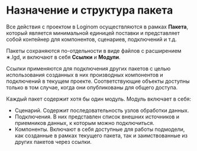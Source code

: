 # Назначение и структура пакета

Все действия с проектом в Loginom осуществляются в рамках **Пакета**, который является минимальной единицей поставки и представляет собой контейнер для компонентов, сценариев, подключений и т.д.

Пакеты сохраняются по-отдельности в виде файлов с расширением ∗.lgd, и включают в себя **Ссылки** и **Модули**.

Ссылки применяются для подключения других пакетов с целью использования созданных в них производных компонентов и подключений в текущем проекте. Соответствующие объекты доступны только в том случае, когда они опубликованы для общего доступа.

Каждый пакет содержит хотя бы один модуль. Модуль включает в себя:

* Сценарий. Содержит последовательность узлов обработки данных.
* Подключения. В них представлен список внешних источников и приемников данных, к которым можно подключиться.
* Компоненты. Включают в себя доступные для работы подмодели, как созданные в рамках текущего пакета, так и заимствованные из других пакетов через ссылки.
